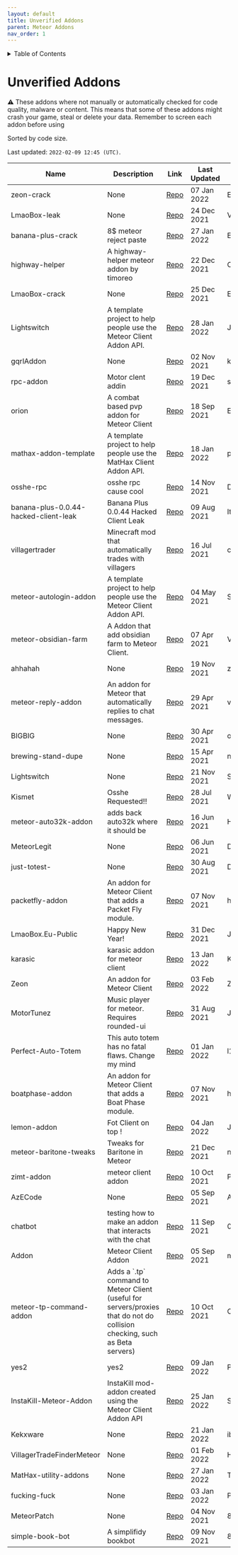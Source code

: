 ```yaml
---
layout: default
title: Unverified Addons
parent: Meteor Addons
nav_order: 1
---
```


<!-- START doctoc generated TOC please keep comment here to allow auto update -->
<!-- DON'T EDIT THIS SECTION, INSTEAD RE-RUN doctoc TO UPDATE -->
<details>
<summary>Table of Contents</summary>

- [Unverified Addons](#unverified-addons)

</details>
<!-- END doctoc generated TOC please keep comment here to allow auto update -->

# Unverified Addons
<div class="text-yellow-200">
⚠ These addons where not manually or automatically checked for code quality, malware or content. This means that some of these addons might crash your game, steal or delete your data. Remember to screen each addon before using
</div>

Sorted by code size.

Last updated: `2022-02-09 12:45 (UTC)`.

| Name | Description | Link | Last Updated | Authors |
| --- | --- | --- | --- | --- |
| zeon-crack | None | [Repo](https://github.com/EurekaEffect/zeon-crack) | 07 Jan 2022 | EurekaEffect |
| LmaoBox-leak | None | [Repo](https://github.com/Vimer5410/LmaoBox-leak) | 24 Dec 2021 | Vimer5410 |
| banana-plus-crack | 8$ meteor reject paste | [Repo](https://github.com/EurekaEffect/banana-plus-crack) | 27 Jan 2022 | EurekaEffect |
| highway-helper | A highway-helper meteor addon by timoreo | [Repo](https://github.com/Ozynt/highway-helper) | 22 Dec 2021 | Ozynt |
| LmaoBox-crack | None | [Repo](https://github.com/EurekaEffect/LmaoBox-crack) | 25 Dec 2021 | EurekaEffect |
| Lightswitch | A template project to help people use the Meteor Client Addon API. | [Repo](https://github.com/JohanDevv2/Lightswitch) | 28 Jan 2022 | JohanDevv2 |
| gqrlAddon | None | [Repo](https://github.com/kyv3-v2/gqrlAddon) | 02 Nov 2021 | kyv3-v2 |
| rpc-addon | Motor clent addin | [Repo](https://github.com/septemba/rpc-addon) | 19 Dec 2021 | septemba |
| orion | A combat based pvp addon for Meteor Client | [Repo](https://github.com/Epik123/orion) | 18 Sep 2021 | Epik123 |
| mathax-addon-template | A template project to help people use the MatHax Client Addon API. | [Repo](https://github.com/pog5/mathax-addon-template) | 18 Jan 2022 | pog5 |
| osshe-rpc | osshe rpc cause cool | [Repo](https://github.com/Dasyat1s/osshe-rpc) | 14 Nov 2021 | Dasyat1s |
| banana-plus-0.0.44-hacked-client-leak | Banana Plus 0.0.44 Hacked Client Leak | [Repo](https://github.com/ItsNautilus/banana-plus-0.0.44-hacked-client-leak) | 09 Aug 2021 | ItsNautilus |
| villagertrader | Minecraft mod that automatically trades with villagers | [Repo](https://github.com/codrum/villagertrader) | 16 Jul 2021 | codrum |
| meteor-autologin-addon | A template project to help people use the Meteor Client Addon API. | [Repo](https://github.com/SpwCode/meteor-autologin-addon) | 04 May 2021 | SpwCode |
| meteor-obsidian-farm | A Addon that add obsidian farm to Meteor Client. | [Repo](https://github.com/VoidCyborg/meteor-obsidian-farm) | 07 Apr 2021 | VoidCyborg |
| ahhahah | None | [Repo](https://github.com/zozoeditz/ahhahah) | 19 Nov 2021 | zozoeditz |
| meteor-reply-addon | An addon for Meteor that automatically replies to chat messages. | [Repo](https://github.com/vitrack/meteor-reply-addon) | 29 Apr 2021 | vitrack |
| BIGBIG | None | [Repo](https://github.com/oyzipfile/BIGBIG) | 30 Apr 2021 | oyzipfile |
| brewing-stand-dupe | None | [Repo](https://github.com/nbtm-sh/brewing-stand-dupe) | 15 Apr 2021 | nbtm-sh |
| Lightswitch | None | [Repo](https://github.com/Sssnipa/Lightswitch) | 21 Nov 2021 | Sssnipa |
| Kismet | Osshe Requested!! | [Repo](https://github.com/WoBo-wow/Kismet) | 28 Jul 2021 | WoBo-wow |
| meteor-auto32k-addon | adds back auto32k where it should be | [Repo](https://github.com/HENRYMARTIN5/meteor-auto32k-addon) | 16 Jun 2021 | HENRYMARTIN5 |
| MeteorLegit | None | [Repo](https://github.com/Drakesdrs/MeteorLegit) | 06 Jun 2021 | Drakesdrs |
| just-totest- | None | [Repo](https://github.com/Dasyat1s/just-totest-) | 30 Aug 2021 | Dasyat1s |
| packetfly-addon | An addon for Meteor Client that adds a Packet Fly module. | [Repo](https://github.com/hashalite/packetfly-addon) | 07 Nov 2021 | hashalite |
| LmaoBox.Eu-Public | Happy New Year! | [Repo](https://github.com/Jackesparragos/LmaoBox.Eu-Public) | 31 Dec 2021 | Jackesparragos |
| karasic | karasic addon for meteor client | [Repo](https://github.com/Kiriyaga7615/karasic) | 13 Jan 2022 | Kiriyaga7615 |
| Zeon | An addon for Meteor Client | [Repo](https://github.com/ZeonDevelopment/Zeon) | 03 Feb 2022 | ZeonDevelopment |
| MotorTunez | Music player for meteor. Requires rounded-ui | [Repo](https://github.com/JFronny/MotorTunez) | 31 Aug 2021 | JFronny |
| Perfect-Auto-Totem | This auto totem has no fatal flaws. Change my mind | [Repo](https://github.com/l1tecorejz/Perfect-Auto-Totem) | 01 Jan 2022 | l1tecorejz |
| boatphase-addon | An addon for Meteor Client that adds a Boat Phase module. | [Repo](https://github.com/hashalite/boatphase-addon) | 07 Nov 2021 | hashalite |
| lemon-addon | Fot Client on top ! | [Repo](https://github.com/Jeblanium/lemon-addon) | 04 Jan 2022 | Jeblanium |
| meteor-baritone-tweaks | Tweaks for Baritone in Meteor | [Repo](https://github.com/nothub/meteor-baritone-tweaks) | 21 Dec 2021 | nothub |
| zimt-addon | meteor client addon | [Repo](https://github.com/PiPaPo4/zimt-addon) | 10 Oct 2021 | PiPaPo4 |
| AzECode | None | [Repo](https://github.com/AzEdownload/AzECode) | 05 Sep 2021 | AzEdownload |
| chatbot | testing how to make an addon that interacts with the chat | [Repo](https://github.com/0sleep/chatbot) | 11 Sep 2021 | 0sleep |
| Addon | Meteor Client Addon | [Repo](https://github.com/memefinderr/Addon) | 05 Sep 2021 | memefinderr |
| meteor-tp-command-addon | Adds a \`.tp\` command to Meteor Client (useful for servers/proxies that do not do collision checking, such as Beta servers) | [Repo](https://github.com/CWKevo/meteor-tp-command-addon) | 10 Oct 2021 | CWKevo |
| yes2 | yes2 | [Repo](https://github.com/Puzzaa/yes2) | 09 Jan 2022 | Puzzaa |
| InstaKill-Meteor-Addon | InstaKill mod-addon created using the Meteor Client Addon API | [Repo](https://github.com/Sersoid/InstaKill-Meteor-Addon) | 25 Jan 2022 | Sersoid |
| Kekxware | None | [Repo](https://github.com/ibexzDev/Kekxware) | 21 Jan 2022 | ibexzDev |
| VillagerTradeFinderMeteor | None | [Repo](https://github.com/Hasenzahn1/VillagerTradeFinderMeteor) | 01 Feb 2022 | Hasenzahn1 |
| MatHax-utility-addons | None | [Repo](https://github.com/Theboiboi8/MatHax-utility-addons) | 27 Jan 2022 | Theboiboi8 |
| fucking-fuck | None | [Repo](https://github.com/Puzzaa/fucking-fuck) | 03 Jan 2022 | Puzzaa |
| MeteorPatch | None | [Repo](https://github.com/8MiYile/MeteorPatch) | 04 Nov 2021 | 8MiYile |
| simple-book-bot | A simplifidy bookbot | [Repo](https://github.com/8-BIT-DEV/simple-book-bot) | 09 Nov 2021 | 8-BIT-DEV |